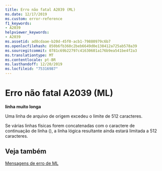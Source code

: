```yaml
---
title: Erro não fatal A2039 (ML)
ms.date: 12/17/2019
ms.custom: error-reference
f1_keywords:
- A2039
helpviewer_keywords:
- A2039
ms.assetid: ad8cdaae-b20d-45f0-acb1-79880979c6b7
ms.openlocfilehash: 850b6fb360c2beb6649d0e138412a725ab578a39
ms.sourcegitcommit: 0781c69b22797c41630601a176b9ea541be4f2a3
ms.translationtype: MT
ms.contentlocale: pt-BR
ms.lasthandoff: 12/20/2019
ms.locfileid: "75316987"
---
```

# <a name="ml-nonfatal-error-a2039"></a>Erro não fatal A2039 (ML)

**linha muito longa**

Uma linha de arquivo de origem excedeu o limite de 512 caracteres.

Se várias linhas físicas forem concatenadas com o caractere de continuação de linha (\), a linha lógica resultante ainda estará limitada a 512 caracteres.

## <a name="see-also"></a>Veja também

[Mensagens de erro de ML](ml-error-messages.md)
